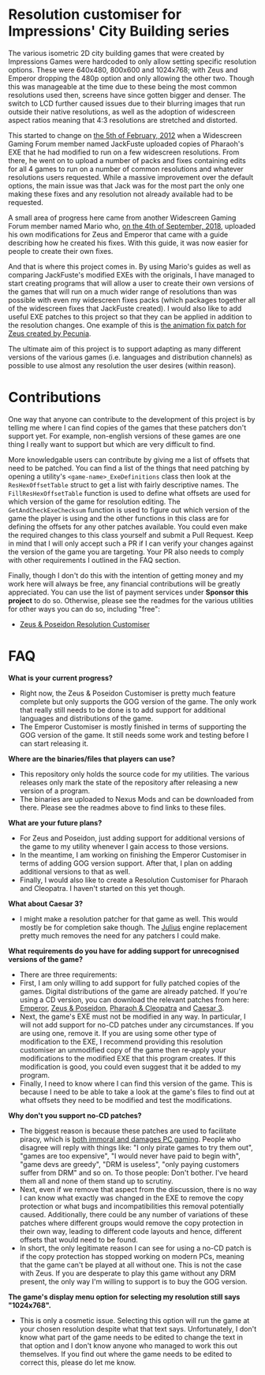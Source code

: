 # Resolution customiser for Impressions' City Building series
The various isometric 2D city building games that were created by Impressions Games were hardcoded to only allow setting specific resolution options. These were 640x480, 800x600 and 1024x768; with Zeus and Emperor dropping the 480p option and only allowing the other two. Though this was manageable at the time due to these being the most common resolutions used then, screens have since gotten bigger and denser. The switch to LCD further caused issues due to their blurring images that run outside their native resolutions, as well as the adoption of widescreen aspect ratios meaning that 4:3 resolutions are stretched and distorted.

This started to change on [the 5th of February, 2012](https://www.wsgf.org/phpBB3/viewtopic.php?p=131597#p131597) when a Widescreen Gaming Forum member named JackFuste uploaded copies of Pharaoh's EXE that he had modified to run on a few widescreen resolutions. From there, he went on to upload a number of packs and fixes containing edits for all 4 games to run on a number of common resolutions and whatever resolutions users requested. While a massive improvement over the default options, the main issue was that Jack was for the most part the only one making these fixes and any resolution not already available had to be requested.

A small area of progress here came from another Widescreen Gaming Forum member named Mario who, [on the 4th of September, 2018](https://www.wsgf.org/phpBB3/viewtopic.php?p=172910#p172910), uploaded his own modifications for Zeus and Emperor that came with a guide describing how he created his fixes. With this guide, it was now easier for people to create their own fixes. 

And that is where this project comes in. By using Mario's guides as well as comparing JackFuste's modified EXEs with the originals, I have managed to start creating programs that will allow a user to create their own versions of the games that will run on a much wider range of resolutions than was possible with even my widescreen fixes packs (which packages together all of the widescreen fixes that JackFuste created). I would also like to add useful EXE patches to this project so that they can be applied in addition to the resolution changes. One example of this is [the animation fix patch for Zeus created by Pecunia](https://www.wsgf.org/phpBB3/viewtopic.php?p=172300#p172300).

The ultimate aim of this project is to support adapting as many different versions of the various games (i.e. languages and distribution channels) as possible to use almost any resolution the user desires (within reason). 

# Contributions
One way that anyone can contribute to the development of this project is by telling me where I can find copies of the games that these patchers don't support yet. For example, non-english versions of these games are one thing I really want to support but which are very difficult to find.

More knowledgable users can contribute by giving me a list of offsets that need to be patched. You can find a list of the things that need patching by opening a utility's `<game-name>_ExeDefinitions` class then look at the `ResHexOffsetTable` struct to get a list with fairly descriptive names. The `FillResHexOffsetTable` function is used to define what offsets are used for which version of the game for resolution editing. The `GetAndCheckExeChecksum` function is used to figure out which version of the game the player is using and the other functions in this class are for defining the offsets for any other patches available. You could even make the required changes to this class yourself and submit a Pull Request. Keep in mind that I will only accept such a PR if I can verify your changes against the version of the game you are targeting. Your PR also needs to comply with other requirements I outlined in the FAQ section.

Finally, though I don't do this with the intention of getting money and my work here will always be free, any financial contributions will be greatly appreciated. You can use the list of payment services under **Sponsor this project** to do so. Otherwise, please see the readmes for the various utilities for other ways you can do so, including "free":
- [Zeus & Poseidon Resolution Customiser](https://xjdhdr.gitlab.io/my_creations/Impressions_Resolution_Customiser/Zeus_Poseidon_Resolution_Customiser.html)

# FAQ
**What is your current progress?**
- Right now, the Zeus & Poseidon Customiser is pretty much feature complete but only supports the GOG version of the game. The only work that really still needs to be done is to add support for additional languages and distributions of the game.
- The Emperor Customiser is mostly finished in terms of supporting the GOG version of the game. It still needs some work and testing before I can start releasing it.

**Where are the binaries/files that players can use?**
- This repository only holds the source code for my utilities. The various releases only mark the state of the repository after releasing a new version of a program.
- The binaries are uploaded to Nexus Mods and can be downloaded from there. Please see the readmes above to find links to these files.

**What are your future plans?**
- For Zeus and Poseidon, just adding support for additional versions of the game to my utility whenever I gain access to those versions.
- In the meantime, I am working on finishing the Emperor Customiser in terms of adding GOG version support. After that, I plan on adding additional versions to that as well.
- Finally, I would also like to create a Resolution Customiser for Pharaoh and Cleopatra. I haven't started on this yet though.

**What about Caesar 3?**
- I might make a resolution patcher for that game as well. This would mostly be for completion sake though. The [Julius](https://github.com/bvschaik/julius) engine replacement pretty much removes the need for any patchers I could make.

**What requirements do you have for adding support for unrecognised versions of the game?**
- There are three requirements:
- First, I am only willing to add support for fully patched copies of the games. Digital distributions of the game are already patched. If you're using a CD version, you can download the relevant patches from here: [Emperor](https://emperor.heavengames.com/downloads/lister.php?category=patches), [Zeus & Poseidon](https://zeus.heavengames.com/downloads/lister.php?category=patches), [Pharaoh & Cleopatra](https://pharaoh.heavengames.com/downloads/lister.php?category=patches) and [Caesar 3](https://caesar3.heavengames.com/downloads/lister.php?category=patches).
- Next, the game's EXE must not be modified in any way. In particular, I will not add support for no-CD patches under any circumstances. If you are using one, remove it. If you are using some other type of modification to the EXE, I recommend providing this resolution customiser an unmodified copy of the game then re-apply your modifications to the modified EXE that this program creates. If this modification is good, you could even suggest that it be added to my program.
- Finally, I need to know where I can find this version of the game. This is because I need to be able to take a look at the game's files to find out at what offsets they need to be modified and test the modifications.

**Why don't you support no-CD patches?**
- The biggest reason is because these patches are used to facilitate piracy, which is [both immoral and damages PC gaming](https://xjdhdr.gitlab.io/tweakguides/system_guides/Piracy/Piracy_1.xhtml). People who disagree will reply with things like: "I only pirate games to try them out", "games are too expensive", "I would never have paid to begin with", "game devs are greedy", "DRM is useless", "only paying customers suffer from DRM" and so on. To those people: Don't bother. I've heard them all and none of them stand up to scrutiny.
- Next, even if we remove that aspect from the discussion, there is no way I can know what exactly was changed in the EXE to remove the copy protection or what bugs and incompatibilities this removal potentially caused. Additionally, there could be any number of variations of these patches where different groups would remove the copy protection in their own way, leading to different code layouts and hence, different offsets that would need to be found.
- In short, the only legitimate reason I can see for using a no-CD patch is if the copy protection has stopped working on modern PCs, meaning that the game can't be played at all without one. This is not the case with Zeus. If you are desperate to play this game without any DRM present, the only way I'm willing to support is to buy the GOG version.

**The game's display menu option for selecting my resolution still says "1024x768".**
- This is only a cosmetic issue. Selecting this option will run the game at your chosen resolution despite what that text says. Unfortunately, I don't know what part of the game needs to be edited to change the text in that option and I don't know anyone who managed to work this out themselves. If you find out where the game needs to be edited to correct this, please do let me know.

